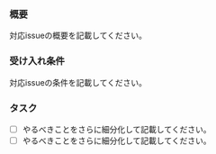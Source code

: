 ### 概要
対応issueの概要を記載してください。

### 受け入れ条件
対応issueの条件を記載してください。

### タスク
- [ ] やるべきことをさらに細分化して記載してください。
- [ ] やるべきことをさらに細分化して記載してください。
